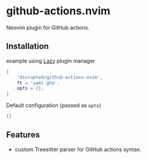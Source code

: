 # github-actions.nvim

Neovim plugin for GitHub actions.

## Installation

example using [Lazy](https://github.com/folke/lazy.nvim) plugin manager

```lua
{
    'disrupted/github-actions.nvim',
    ft = 'yaml.gha',
    opts = {},
}
```

Default configuration (passed as `opts`)

```lua
{}
```

## Features

- custom Treesitter parser for GitHub actions syntax.
